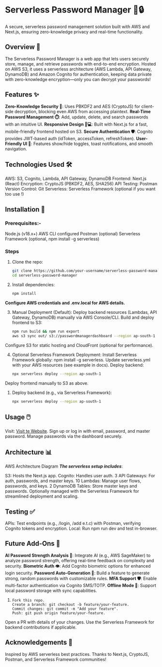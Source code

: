 # Serverless Password Manager 🌟🔒

A secure, serverless password management solution built with AWS and Next.js, ensuring zero-knowledge privacy and real-time functionality.

## Overview 🚀

The Serverless Password Manager is a web app that lets users securely store, manage, and retrieve passwords with end-to-end encryption. Hosted on AWS S3, it uses a serverless architecture (AWS Lambda, API Gateway, DynamoDB) and Amazon Cognito for authentication, keeping data private with zero-knowledge encryption—only you can decrypt your passwords!

## Features ✨

**Zero-Knowledge Security 🔐**: Uses PBKDF2 and AES (CryptoJS) for client-side decryption, blocking even AWS from accessing plaintext.
**Real-Time Password Management ⏱️**: Add, update, delete, and search passwords with an intuitive UI.
**Responsive Design 📱💻**: Built with Next.js for a fast, mobile-friendly frontend hosted on S3.
**Secure Authentication 🛡️**: Cognito provides JWT-based auth (idToken, accessToken, refreshToken).
**User-Friendly UI 🌈**: Features show/hide toggles, toast notifications, and smooth navigation.

## Technologies Used 🛠️

AWS: S3, Cognito, Lambda, API Gateway, DynamoDB
Frontend: Next.js (React)
Encryption: CryptoJS (PBKDF2, AES, SHA256)
API Testing: Postman
Version Control: Git
Serverless: Serverless Framework (optional if you want too use !)

## Installation 🛑

### Prerequisites:-
Node.js (v18.x+)
AWS CLI configured
Postman (optional)
Serverless Framework (optional, npm install -g serverless)


### Steps
1. Clone the repo:
   ```bash
   git clone https://github.com/your-username/serverless-password-manager.git
   cd serverless-password-manager
   
2. Install dependencies:
   ```bash
   npm install
   
**Configure AWS credentials and .env.local for AWS details.**

3. Manual Deployment (Default):
   Deploy backend resources (Lambdas, API Gateway, DynamoDB) manually via AWS Console/CLI.
   Build and deploy frontend to S3:
   ```bash
   npm run build && npm run export
   aws s3 sync out/ s3://passwordmanagerdashboard --region ap-south-1
  Configure S3 for static hosting and CloudFront (optional for performance).

4. Optional Serverless Framework Deployment:
   Install Serverless Framework globally: npm install -g serverless.
   Update serverless.yml with your AWS resources (see example in docs).
   Deploy backend:
   ```bash
   npx serverless deploy --region ap-south-1
   
Deploy frontend manually to S3 as above.

1. Deploy backend (e.g., via Serverless Framework):
   ```bash
   npx serverless deploy --region ap-south-1
   
## Usage 🖱️

Visit: [Visit te Website](https://d1exuwh9hp95jz.cloudfront.net/).
Sign up or log in with email, password, and master password.
Manage passwords via the dashboard securely.

## Architecture 📊

AWS Architecture Diagram
***The serverless setup includes***:

S3: Hosts the Next.js app.
Cognito: Handles user auth.
3 API Gateways: For auth, passwords, and master keys.
10 Lambdas: Manage user flows, passwords, and keys.
2 DynamoDB Tables: Store master keys and passwords.
Optionally managed with the Serverless Framework for streamlined deployment and scaling.

## Testing ✅
APIs: Test endpoints (e.g., /login, /add e.t.c) with Postman, verifying Cognito tokens and encryption.
Local: Run npm run dev and test in-browser.

## Future Add-Ons 🤖

**AI Password Strength Analysis 🧠**: Integrate AI (e.g., AWS SageMaker) to analyze password strength, offering real-time feedback on complexity and security.
**Biometric Auth 👁️**: Add Cognito biometric options for enhanced login security.
**Password Auto-Generation 🔑**: Build a feature to generate strong, random passwords with customizable rules.
**MFA Support 🛡️**: Enable multi-factor authentication via Cognito SMS/TOTP.
**Offline Mode 📴**: Support local password storage with sync capabilities.

1. ```Contributing 🙌
   Fork this repo.
   Create a branch: git checkout -b feature/your-feature.
   Commit changes: git commit -m "Add your feature".
   Push: git push origin feature/your-feature.
   
Open a PR with details of your changes. Use the Serverless Framework for backend contributions if applicable.

## Acknowledgements 🙏
Inspired by AWS serverless best practices.
Thanks to Next.js, CryptoJS, Postman, and Serverless Framework communities!


